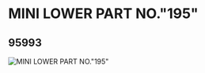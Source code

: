 # MINI LOWER PART NO."195"
## 95993
![MINI LOWER PART NO."195"](https://lc-www-live-s.legocdn.com/media/bricks/5/2/4623373.jpg)